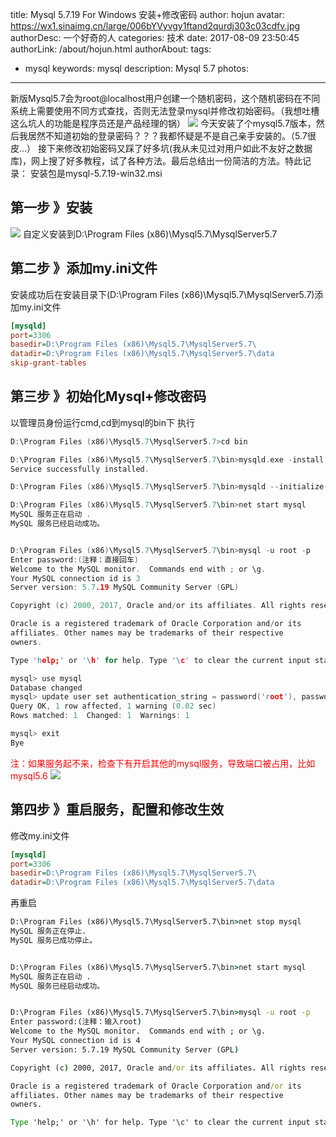 title: Mysql 5.7.19 For Windows 安装+修改密码
author: hojun
avatar: https://wx1.sinaimg.cn/large/006bYVyvgy1ftand2qurdj303c03cdfv.jpg
authorDesc: 一个好奇的人
categories: 技术
date: 2017-08-09 23:50:45
authorLink: /about/hojun.html
authorAbout:
tags:
 - mysql
keywords: mysql
description: Mysql 5.7
photos:
---
新版Mysql5.7会为root@localhost用户创建一个随机密码，这个随机密码在不同系统上需要使用不同方式查找，否则无法登录mysql并修改初始密码。（我想吐槽这么坑人的功能是程序员还是产品经理的锅）
![](https://wx1.sinaimg.cn/large/006bYVyvgy1fq3e2vw01kj30dv08oq30.jpg)
今天安装了个mysql5.7版本，然后我居然不知道初始的登录密码？？？我都怀疑是不是自己亲手安装的。（5.7很皮...）
接下来修改初始密码又踩了好多坑(我从未见过对用户如此不友好之数据库)，网上搜了好多教程，试了各种方法。最后总结出一份简洁的方法。特此记录：
安装包是mysql-5.7.19-win32.msi
## **第一步 》安装**
![](https://wx1.sinaimg.cn/large/006bYVyvgy1fq3e3189k0j30zk0qogmq.jpg)
自定义安装到D:\Program Files (x86)\Mysql5.7\MysqlServer5.7
## **第二步 》添加my.ini文件**
安装成功后在安装目录下(D:\Program Files (x86)\Mysql5.7\MysqlServer5.7)添加my.ini文件
```ini
[mysqld]
port=3306
basedir=D:\Program Files (x86)\Mysql5.7\MysqlServer5.7\
datadir=D:\Program Files (x86)\Mysql5.7\MysqlServer5.7\data
skip-grant-tables
```
## **第三步 》初始化Mysql+修改密码**
以管理员身份运行cmd,cd到mysql的bin下
执行
```c
D:\Program Files (x86)\Mysql5.7\MysqlServer5.7>cd bin

D:\Program Files (x86)\Mysql5.7\MysqlServer5.7\bin>mysqld.exe -install
Service successfully installed.

D:\Program Files (x86)\Mysql5.7\MysqlServer5.7\bin>mysqld --initialize-insecure

D:\Program Files (x86)\Mysql5.7\MysqlServer5.7\bin>net start mysql
MySQL 服务正在启动 .
MySQL 服务已经启动成功。


D:\Program Files (x86)\Mysql5.7\MysqlServer5.7\bin>mysql -u root -p
Enter password:(注释：直接回车)
Welcome to the MySQL monitor.  Commands end with ; or \g.
Your MySQL connection id is 3
Server version: 5.7.19 MySQL Community Server (GPL)

Copyright (c) 2000, 2017, Oracle and/or its affiliates. All rights reserved.

Oracle is a registered trademark of Oracle Corporation and/or its
affiliates. Other names may be trademarks of their respective
owners.

Type 'help;' or '\h' for help. Type '\c' to clear the current input statement.

mysql> use mysql
Database changed
mysql> update user set authentication_string = password('root'), password_expired = 'N', password_last_changed = now() where user = 'root';
Query OK, 1 row affected, 1 warning (0.02 sec)
Rows matched: 1  Changed: 1  Warnings: 1

mysql> exit
Bye
```
<font color="red">注：如果服务起不来，检查下有开启其他的mysql服务，导致端口被占用，比如mysql5.6</font>
![](http://wx4.sinaimg.cn/large/006bYVyvgy1fpkrw2fwptj30ox0e9dik.jpg)
## **第四步 》重启服务，配置和修改生效**
修改my.ini文件
```ini
[mysqld]
port=3306
basedir=D:\Program Files (x86)\Mysql5.7\MysqlServer5.7\
datadir=D:\Program Files (x86)\Mysql5.7\MysqlServer5.7\data
```
再重启
```cmd
D:\Program Files (x86)\Mysql5.7\MysqlServer5.7\bin>net stop mysql
MySQL 服务正在停止.
MySQL 服务已成功停止。


D:\Program Files (x86)\Mysql5.7\MysqlServer5.7\bin>net start mysql
MySQL 服务正在启动 .
MySQL 服务已经启动成功。


D:\Program Files (x86)\Mysql5.7\MysqlServer5.7\bin>mysql -u root -p
Enter password:(注释：输入root)
Welcome to the MySQL monitor.  Commands end with ; or \g.
Your MySQL connection id is 4
Server version: 5.7.19 MySQL Community Server (GPL)

Copyright (c) 2000, 2017, Oracle and/or its affiliates. All rights reserved.

Oracle is a registered trademark of Oracle Corporation and/or its
affiliates. Other names may be trademarks of their respective
owners.

Type 'help;' or '\h' for help. Type '\c' to clear the current input statement.
```
